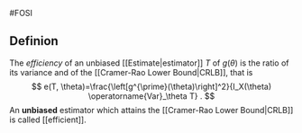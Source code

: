 #FOSI 
## Definion
The *efficiency* of an unbiased [[Estimate|estimator]] $T$ of $g(\theta)$ is the ratio of its variance and of the [[Cramer-Rao Lower Bound|CRLB]], that is
$$
e(T, \theta)=\frac{\left[g^{\prime}(\theta)\right]^2}{I_X(\theta) \operatorname{Var}_\theta T} .
$$
An **unbiased** estimator which attains the [[Cramer-Rao Lower Bound|CRLB]] is called [[efficient]].
